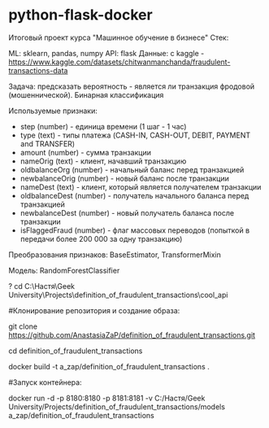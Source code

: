 # python-flask-docker
Итоговый проект курса "Машинное обучение в бизнесе"
Стек:

ML: sklearn, pandas, numpy API: flask Данные: с kaggle - https://www.kaggle.com/datasets/chitwanmanchanda/fraudulent-transactions-data

Задача: предсказать вероятность - является ли транзакция фродовой (мошеннической). Бинарная классификация

Используемые признаки:
- step (number) - единица времени (1 шаг - 1 час)
- type (text) - типы платежа (CASH-IN, CASH-OUT, DEBIT, PAYMENT and TRANSFER)
- amount (number) - сумма транзакции
- nameOrig (text) - клиент, начавший транзакцию
- oldbalanceOrg (number) - начальный баланс перед транзакцией
- newbalanceOrig (number) - новый баланс после транзакции
- nameDest (text) - клиент, который является получателем транзакции
- oldbalanceDest (number) - получатель начального баланса перед транзакцией
- newbalanceDest (number) - новый получатель баланса после транзакции
- isFlaggedFraud (number) - флаг массовых переводов (попыткой в передачи более 200 000 за одну транзакцию)

Преобразования признаков: BaseEstimator, TransformerMixin

Модель: RandomForestClassifier

 ? cd C:\Настя\Geek University\Projects\definition_of_fraudulent_transactions\cool_api


#Клонирование репозитория и создание образа:

git clone https://github.com/AnastasiaZaP/definition_of_fraudulent_transactions.git

cd definition_of_fraudulent_transactions

docker build -t a_zap/definition_of_fraudulent_transactions .

#Запуск контейнера:

docker run -d -p 8180:8180 -p 8181:8181 -v C:/Настя/Geek University/Projects/definition_of_fraudulent_transactions/models a_zap/definition_of_fraudulent_transactions

